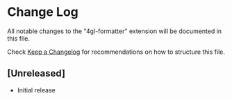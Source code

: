 # Change Log

All notable changes to the "4gl-formatter" extension will be documented in this file.

Check [Keep a Changelog](http://keepachangelog.com/) for recommendations on how to structure this file.

## [Unreleased]

- Initial release